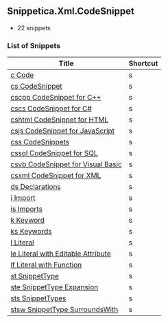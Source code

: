 ﻿## Snippetica.Xml.CodeSnippet

* 22 snippets

### List of Snippets

Title | Shortcut
----- | --------
[c Code](Code.snippet)|s
[cs CodeSnippet](CodeSnippet.snippet)|s
[cscpp CodeSnippet for C\+\+](CodeSnippetCPlusPlus.snippet)|s
[cscs CodeSnippet for C\#](CodeSnippetCSharp.snippet)|s
[cshtml CodeSnippet for HTML](CodeSnippetHtml.snippet)|s
[csjs CodeSnippet for JavaScript](CodeSnippetJavaScript.snippet)|s
[css CodeSnippets](CodeSnippets.snippet)|s
[cssql CodeSnippet for SQL](CodeSnippetSql.snippet)|s
[csvb CodeSnippet for Visual Basic](CodeSnippetVisualBasic.snippet)|s
[csxml CodeSnippet for XML](CodeSnippetXml.snippet)|s
[ds Declarations](Declarations.snippet)|s
[i Import](Import.snippet)|s
[is Imports](Imports.snippet)|s
[k Keyword](Keyword.snippet)|s
[ks Keywords](Keywords.snippet)|s
[l Literal](Literal.snippet)|s
[le Literal with Editable Attribute](LiteralWithEditableAttribute.snippet)|s
[lf Literal with Function](LiteralWithFunction.snippet)|s
[st SnippetType](SnippetType.snippet)|s
[ste SnippetType Expansion](SnippetTypeExpansion.snippet)|s
[sts SnippetTypes](SnippetTypes.snippet)|s
[stsw SnippetType SurroundsWith](SnippetTypeSurroundsWith.snippet)|s
